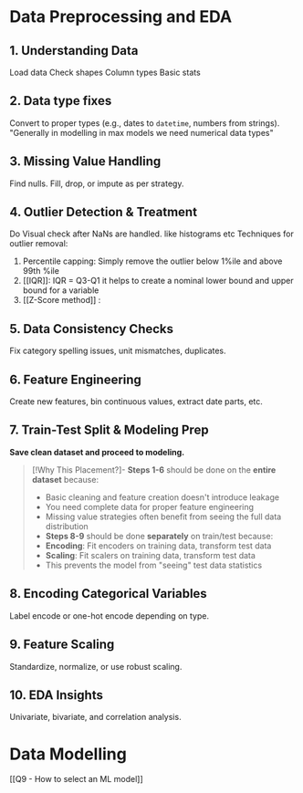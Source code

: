 # Data Preprocessing and EDA

## **1. Understanding Data**
Load data
Check shapes
Column types
Basic stats

## **2. Data type fixes**
Convert to proper types (e.g., dates to `datetime`, numbers from strings).
"Generally in modelling in max models we need numerical data types"
## **3. Missing Value Handling**
Find nulls.
Fill, drop, or impute as per strategy.
## **4. Outlier Detection & Treatment**

Do Visual check after NaNs are handled. like histograms etc
Techniques for outlier removal: 
1. Percentile capping: Simply remove the outlier below 1%ile and above 99th %ile
2. [[IQR]]:
   IQR = Q3-Q1 it helps to create a nominal lower bound and upper bound for a variable
3. [[Z-Score method]] : 

## **5. Data Consistency Checks**
Fix category spelling issues, unit mismatches, duplicates.

## **6. Feature Engineering**
 Create new features, bin continuous values, extract date parts, etc.


## **7. Train-Test Split & Modeling Prep**
**Save clean dataset and proceed to modeling.**

>[!Why This Placement?]-
>**Steps 1-6** should be done on the **entire dataset** because:
>- Basic cleaning and feature creation doesn't introduce leakage
>- You need complete data for proper feature engineering
>- Missing value strategies often benefit from seeing the full data distribution
>- **Steps 8-9** should be done **separately** on train/test because:
>- **Encoding**: Fit encoders on training data, transform test data
>- **Scaling**: Fit scalers on training data, transform test data
>- This prevents the model from "seeing" test data statistics
## **8. Encoding Categorical Variables**
Label encode or one-hot encode depending on type.

## **9. Feature Scaling**
Standardize, normalize, or use robust scaling.

## **10. EDA Insights**
Univariate, bivariate, and correlation analysis.


# Data Modelling

[[Q9 - How to select an ML model]]
